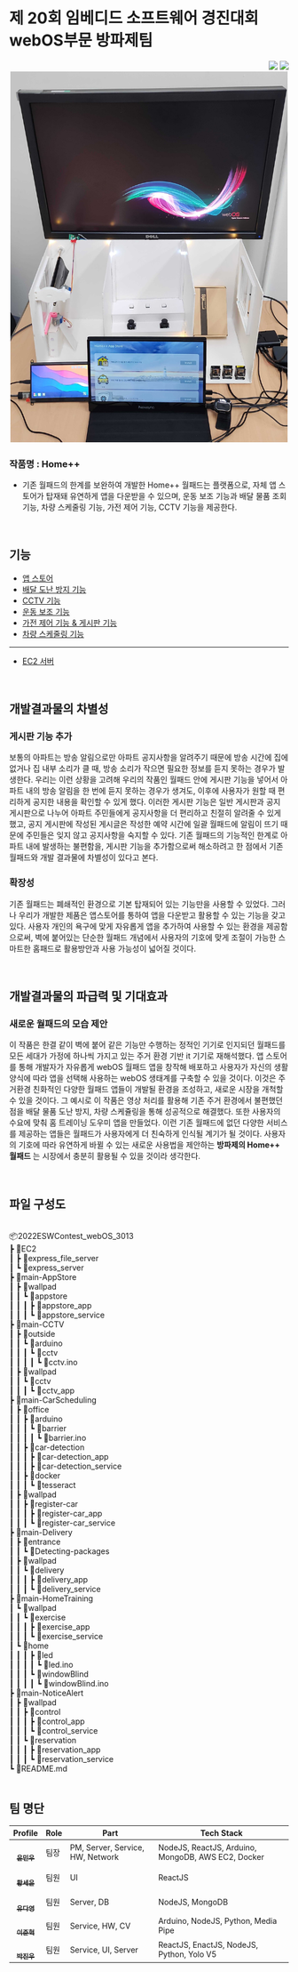 # 제 20회 임베디드 소프트웨어 경진대회 webOS부문 방파제팀
<div align="right">
<a href="https://github.com/webOS-KOSS"><img src="https://img.shields.io/badge/github-%23121011.svg?style=for-the-badge&logo=github&logoColor=white"/></a>
<a href="https://www.youtube.com/watch?v=NKqtxh3rhbs"><img src="https://img.shields.io/badge/YouTube-%23FF0000.svg?style=for-the-badge&logo=YouTube&logoColor=white"/></a>
</div>


<!-- ## 개발 요약 -->
<div align="center"><img src="Home.jpg" width="500px;" alt="" /></div>

### 작품명 : Home++

- 기존 월패드의 한계를 보완하여 개발한 Home++ 월패드는 플랫폼으로, 자체 앱 스토어가 탑재돼 유연하게 앱을 다운받을 수 있으며, 운동 보조 기능과 배달 물품 조회 기능, 차량 스케줄링 기능, 가전 제어 기능, CCTV 기능을 제공한다.

<br>



## 기능

- <a href="https://github.com/ymw0407/2022ESWContest_webOS_3013/tree/master/main-AppStore">앱 스토어</a>
- <a href="https://github.com/ymw0407/2022ESWContest_webOS_3013/tree/master/main-Delivery">배달 도난 방지 기능</a>
- <a href="https://github.com/ymw0407/2022ESWContest_webOS_3013/tree/master/main-CCTV">CCTV 기능</a>
- <a href="https://github.com/ymw0407/2022ESWContest_webOS_3013/tree/master/main-HomeTraining/wallpad/exercise">운동 보조 기능</a>
- <a href="https://github.com/ymw0407/2022ESWContest_webOS_3013/tree/master/main-NoticeAlert">가전 제어 기능 & 게시판 기능</a>
- <a href="https://github.com/ymw0407/2022ESWContest_webOS_3013/tree/master/main-CarScheduling">차량 스케줄링 기능</a>
---
- <a href="https://github.com/ymw0407/2022ESWContest_webOS_3013/tree/master/EC2">EC2 서버</a>

<br>

## 개발결과물의 차별성
### 게시판 기능 추가
보통의 아파트는 방송 알림으로만 아파트 공지사항을 알려주기 때문에 방송 시간에 집에 없거나 집 내부 소리가 클 때, 방송 소리가 작으면 필요한 정보를 듣지 못하는 경우가 발생한다. 우리는 이런 상황을 고려해 우리의 작품인 월패드 안에 게시판 기능을 넣어서 아파트 내의 방송 알림을 한 번에 듣지 못하는 경우가 생겨도, 이후에 사용자가 원할 때 편리하게 공지한 내용을 확인할 수 있게 했다. 이러한 게시판 기능은 일반 게시판과 공지 게시판으로 나누어 아파트 주민들에게 공지사항을 더 편리하고 친절히 알려줄 수 있게 했고, 공지 게시판에 작성된 게시글은 작성한 예약 시간에 일괄 월패드에 알림이 뜨기 때문에 주민들은 잊지 않고 공지사항을 숙지할 수 있다. 기존 월패드의 기능적인 한계로 아파트 내에 발생하는 불편함을, 게시판 기능을 추가함으로써 해소하려고 한 점에서 기존 월패드와 개발 결과물에 차별성이 있다고 본다.
### 확장성
기존 월패드는 폐쇄적인 환경으로 기본 탑재되어 있는 기능만을 사용할 수 있었다. 그러나 우리가 개발한 제품은 앱스토어를 통하여 앱을 다운받고 활용할 수 있는 기능을 갖고 있다. 사용자 개인의 욕구에 맞게 자유롭게 앱을 추가하여 사용할 수 있는 환경을 제공함으로써, 벽에 붙어있는 단순한 월패드 개념에서 사용자의 기호에 맞게 조절이 가능한 스마트한 홈패드로 활용방안과 사용 가능성이 넓어질 것이다.

<br>

## 개발결과물의 파급력 및 기대효과
### 새로운 월패드의 모습 제안
이 작품은 한결 같이 벽에 붙어 같은 기능만 수행하는 정적인 기기로 인지되던 월패드를 모든 세대가 가정에 하나씩 가지고 있는 주거 환경 기반 it 기기로 재해석했다. 앱 스토어를 통해 개발자가 자유롭게 webOS 월패드 앱을 창작해 배포하고 사용자가 자신의 생활 양식에 따라 앱을 선택해 사용하는 webOS 생태계를 구축할 수 있을 것이다. 이것은 주거환경 친화적인 다양한 월패드 앱들이 개발될 환경을 조성하고, 새로운 시장을 개척할 수 있을 것이다. 그 예시로 이 작품은 영상 처리를 활용해 기존 주거 환경에서 불편했던 점을 배달 물품 도난 방지, 차량 스케쥴링을 통해 성공적으로 해결했다. 또한 사용자의 수요에 맞춰 홈 트레이닝 도우미 앱을 만들었다. 이런 기존 월패드에 없던 다양한 서비스를 제공하는 앱들은 월패드가 사용자에게 더 친숙하게 인식될 계기가 될 것이다. 사용자의 기호에 따라 유연하게 바뀔 수 있는 새로운 사용법을 제안하는 **방파제의 Home++ 월패드** 는 시장에서 충분히 활용될 수 있을 것이라 생각한다.

<br>

## 파일 구성도
<br/>
📦2022ESWContest_webOS_3013 <br/>
 ┣ 📂EC2 <br/>
 ┃ ┣ 📂express_file_server <br/>
 ┃ ┗ 📂express_server <br/>
 ┣ 📂main-AppStore <br/>
 ┃ ┣ 📂wallpad <br/>
 ┃ ┃ ┗ 📂appstore <br/>
 ┃ ┃ ┃ ┣ 📂appstore_app <br/>
 ┃ ┃ ┃ ┗ 📂appstore_service <br/>
 ┣ 📂main-CCTV <br/>
 ┃ ┣ 📂outside <br/>
 ┃ ┃ ┗ 📂arduino <br/>
 ┃ ┃ ┃ ┗ 📂cctv <br/>
 ┃ ┃ ┃ ┃ ┗ 📜cctv.ino <br/>
 ┃ ┣ 📂wallpad <br/>
 ┃ ┃ ┗ 📂cctv <br/>
 ┃ ┃ ┃ ┗ 📂cctv_app <br/>
 ┣ 📂main-CarScheduling <br/>
 ┃ ┣ 📂office <br/>
 ┃ ┃ ┣ 📂arduino <br/>
 ┃ ┃ ┃ ┗ 📂barrier <br/>
 ┃ ┃ ┃ ┃ ┗ 📜barrier.ino <br/>
 ┃ ┃ ┣ 📂car-detection <br/>
 ┃ ┃ ┃ ┣ 📂car-detection_app <br/>
 ┃ ┃ ┃ ┣ 📂car-detection_service <br/>
 ┃ ┃ ┣ 📂docker <br/>
 ┃ ┃ ┃ ┗ 📂tesseract <br/>
 ┃ ┣ 📂wallpad <br/>
 ┃ ┃ ┣ 📂register-car <br/>
 ┃ ┃ ┃ ┣ 📂register-car_app <br/>
 ┃ ┃ ┃ ┗ 📂register-car_service <br/>
 ┣ 📂main-Delivery <br/>
 ┃ ┣ 📂entrance <br/>
 ┃ ┃ ┗ 📂Detecting-packages <br/>
 ┃ ┣ 📂wallpad <br/>
 ┃ ┃ ┗ 📂delivery <br/>
 ┃ ┃ ┃ ┣ 📂delivery_app <br/>
 ┃ ┃ ┃ ┗ 📂delivery_service <br/>
 ┣ 📂main-HomeTraining <br/>
 ┃ ┗ 📂wallpad <br/>
 ┃ ┃ ┗ 📂exercise <br/>
 ┃ ┃ ┃ ┣ 📂exercise_app <br/>
 ┃ ┃ ┃ ┗ 📂exercise_service <br/>
 ┃ ┗ 📂home <br/>
 ┃ ┃ ┃ ┣ 📂led <br/>
 ┃ ┃ ┃ ┃ ┗ 📜led.ino <br/>
 ┃ ┃ ┃ ┗ 📂windowBlind <br/>
 ┃ ┃ ┃ ┃ ┗ 📜windowBlind.ino <br/>
 ┣ 📂main-NoticeAlert <br/>
 ┃ ┣ 📂wallpad <br/> 
 ┃ ┃ ┣ 📂control <br/>
 ┃ ┃ ┃ ┣ 📂control_app <br/>
 ┃ ┃ ┃ ┗ 📂control_service <br/>
 ┃ ┃ ┗ 📂reservation <br/>
 ┃ ┃ ┃ ┣ 📂reservation_app <br/>
 ┃ ┃ ┃ ┗ 📂reservation_service <br/>
 ┗ 📜README.md
<br><br>

## 팀 명단
| Profile | Role | Part | Tech Stack |
| ------- | ---- | ---- | ---------- |
| <div align="center"><a href="https://github.com/ymw0407"><img src="https://avatars.githubusercontent.com/u/77202633?v=4" width="70px;" alt=""/><br/><sub><b>윤민우</b><sub></a></div> | 팀장 | PM, Server, Service, HW, Network | NodeJS, ReactJS, Arduino, MongoDB, AWS EC2, Docker |
| <div align="center"><a href="https://github.com/seiyoon"><img src="https://avatars.githubusercontent.com/seiyoon" width="70px;" alt=""/><br/><sub><b>황세윤</b><sub></a></div> | 팀원 | UI | ReactJS |
| <div align="center"><a href="https://github.com/judyzero"><img src="https://avatars.githubusercontent.com/u/100904133?v=4" width="70px;" alt=""/><br/><sub><b>유다영</b></sub></a></div> | 팀원 | Server, DB | NodeJS, MongoDB |
| <div align="center"><a href="https://github.com/jjunh33"><img src="https://avatars.githubusercontent.com/u/57091983?v=4" width="70px;" alt=""/><br/><sub><b>이준혁</b></sub></a></div> | 팀원 | Service, HW, CV | Arduino, NodeJS, Python, Media Pipe |
| <div align="center"><a href="https://github.com/bentshrimp"><img src="https://avatars.githubusercontent.com/u/39232867?v=4" width="70px;" alt=""/><br/><sub><b>박진우</b></sub></a></div> | 팀원 | Service, UI, Server | ReactJS, EnactJS, NodeJS, Python, Yolo V5 |
